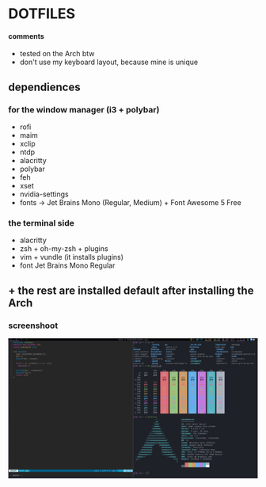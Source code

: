 # DOTFILES
#### comments
+ tested on the Arch btw
+ don't use my keyboard layout, because mine is unique
## dependiences
### for the window manager (i3 + polybar)
+ rofi
+ maim
+ xclip
+ ntdp
+ alacritty
+ polybar
+ feh
+ xset
+ nvidia-settings
+ fonts -> Jet Brains Mono (Regular, Medium) + Font Awesome 5 Free
### the terminal side
+ alacritty
+ zsh + oh-my-zsh + plugins
+ vim + vundle (it installs plugins)
+ font Jet Brains Mono Regular
## + the rest are installed default after installing the Arch
### screenshoot
![photo.png](photo.png)
